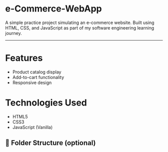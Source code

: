 # e-Commerce-WebApp

A simple practice project simulating an e-commerce website. Built using HTML, CSS, and JavaScript as part of my software engineering learning journey.

---

# Features

- Product catalog display
- Add-to-cart functionality
- Responsive design

# Technologies Used

- HTML5
- CSS3
- JavaScript (Vanilla)


## 📁 Folder Structure (optional)

